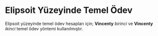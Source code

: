 # Elipsoit Yüzeyinde Temel Ödev

Elipsoit yüzeyinde temel ödev hesapları için; **Vincenty** *birinci* ve **Vincenty** *ikinci* temel ödev yöntemi kullanılmıştır. 
